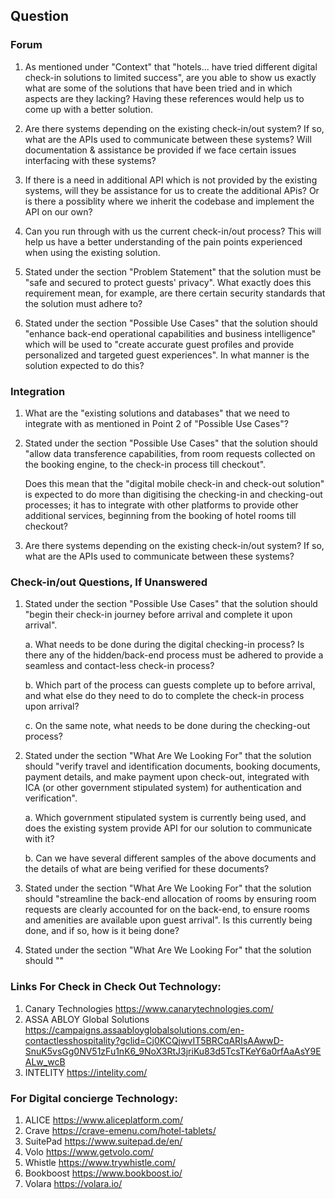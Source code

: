 ## Question

### Forum

1. As mentioned under "Context" that "hotels... have tried different digital check-in solutions to limited success", are you able to show us exactly what are some of the solutions that have been tried and in which aspects are they lacking? Having these references would help us to come up with a better solution.

1. Are there systems depending on the existing check-in/out system? If so, what are the APIs used to communicate between these systems? Will documentation & assistance be provided if we face certain issues interfacing with these systems?

1. If there is a need in additional API which is not provided by the existing systems, will they be assistance for us to create the additional APis? Or is there a possiblity where we inherit the codebase and implement the API on our own?

1. Can you run through with us the current check-in/out process? This will help us have a better understanding of the pain points experienced when using the existing solution.

1. Stated under the section "Problem Statement" that the solution must be "safe and secured to protect guests' privacy". What exactly does this requirement mean, for example, are there certain security standards that the solution must adhere to?

1. Stated under the section "Possible Use Cases" that the solution should "enhance back-end operational capabilities and business intelligence" which will be used to "create accurate guest profiles and provide personalized and targeted guest experiences". In what manner is the solution expected to do this?

### Integration 

1. What are the "existing solutions and databases" that we need to integrate with as mentioned in Point 2 of "Possible Use Cases"?

1. Stated under the section "Possible Use Cases" that the solution should "allow data transference capabilities, from room requests collected on the booking engine, to the check-in process till checkout".

    Does this mean that the "digital mobile check-in and check-out solution" is expected to do more than digitising the checking-in and checking-out processes; it has to integrate with other platforms to provide other additional services, beginning from the booking of hotel rooms till checkout?

1. Are there systems depending on the existing check-in/out system? If so, what are the APIs used to communicate between these systems?

### Check-in/out Questions, If Unanswered

1. Stated under the section "Possible Use Cases" that the solution should "begin their check-in journey before arrival and complete it upon arrival".

    a. What needs to be done during the digital checking-in process? Is there any of the hidden/back-end process must be adhered to provide a seamless and contact-less check-in process?

    b. Which part of the process can guests complete up to before arrival, and what else do they need to do to complete the check-in process upon arrival?

    c. On the same note, what needs to be done during the checking-out process?

1. Stated under the section "What Are We Looking For" that the solution should "verify travel and identification documents, booking documents, payment details, and make payment upon check-out, integrated with ICA (or other government stipulated system) for authentication and verification".

    a. Which government stipulated system is currently being used, and does the existing system provide API for our solution to communicate with it?

    b. Can we have several different samples of the above documents and the details of what are being verified for these documents?

1. Stated under the section "What Are We Looking For" that the solution should "streamline the back-end allocation of rooms by ensuring room requests are clearly accounted for on the back-end, to ensure rooms and amenities are available upon guest arrival". Is this currently being done, and if so, how is it being done?

1. Stated under the section "What Are We Looking For" that the solution should 
""
### Links For Check in Check Out Technology:

1. Canary Technologies https://www.canarytechnologies.com/
1. ASSA ABLOY Global Solutions https://campaigns.assaabloyglobalsolutions.com/en-contactlesshospitality?gclid=Cj0KCQjwvIT5BRCqARIsAAwwD-SnuK5vsGg0NV51zFu1nK6_9NoX3RtJ3jriKu83d5TcsTKeY6a0rfAaAsY9EALw_wcB
1. INTELITY https://intelity.com/

### For Digital concierge Technology:
1. ALICE  https://www.aliceplatform.com/
1. Crave https://crave-emenu.com/hotel-tablets/
1. SuitePad https://www.suitepad.de/en/
1. Volo https://www.getvolo.com/
1. Whistle https://www.trywhistle.com/
1. Bookboost https://www.bookboost.io/
1. Volara https://volara.io/